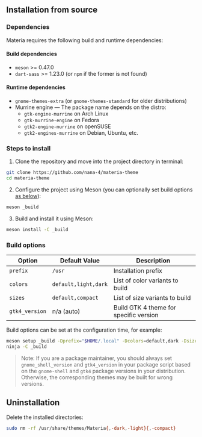 ## Installation from source

### Dependencies

Materia requires the following build and runtime dependencies:

#### Build dependencies

- `meson` >= 0.47.0
- `dart-sass` >= 1.23.0 (or `npm` if the former is not found)

#### Runtime dependencies

- `gnome-themes-extra` (or `gnome-themes-standard` for older distributions)
- Murrine engine — The package name depends on the distro:
  - `gtk-engine-murrine` on Arch Linux
  - `gtk-murrine-engine` on Fedora
  - `gtk2-engine-murrine` on openSUSE
  - `gtk2-engines-murrine` on Debian, Ubuntu, etc.

### Steps to install

1. Clone the repository and move into the project directory in terminal:

```sh
git clone https://github.com/nana-4/materia-theme
cd materia-theme
```

2. Configure the project using Meson (you can optionally set build options [as below](#build-options)):

```sh
meson _build
```

3. Build and install it using Meson:

```sh
meson install -C _build
```

### Build options

Option | Default Value | Description
--- | --- | ---
`prefix` | `/usr` | Installation prefix
`colors` | `default,light,dark` | List of color variants to build
`sizes` | `default,compact` | List of size variants to build
`gtk4_version` | n/a (auto) | Build GTK 4 theme for specific version

Build options can be set at the configuration time, for example:

```sh
meson setup _build -Dprefix="$HOME/.local" -Dcolors=default,dark -Dsizes=compact
ninja -C _build
```

> Note: If you are a package maintainer, you should always set `gnome_shell_version` and `gtk4_version` in your package script based on the `gnome-shell` and `gtk4` package versions in your distribution. Otherwise, the corresponding themes may be built for wrong versions.

## Uninstallation

Delete the installed directories:

```sh
sudo rm -rf /usr/share/themes/Materia{,-dark,-light}{,-compact}
```

